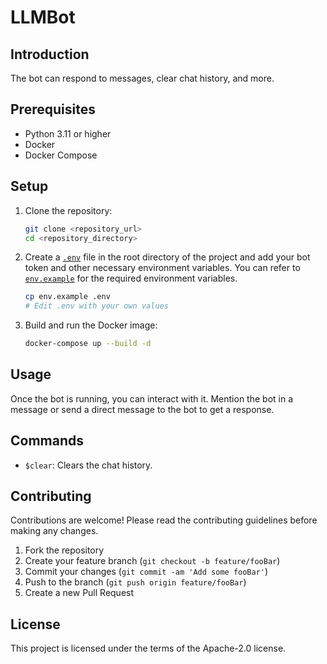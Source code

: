# LLMBot

## Introduction

The bot can respond to messages, clear chat history, and more.

## Prerequisites

- Python 3.11 or higher
- Docker
- Docker Compose

## Setup

1. Clone the repository:

    ```bash
    git clone <repository_url>
    cd <repository_directory>
    ```

2. Create a [`.env`](.env) file in the root directory of the project and add your bot token and other necessary environment variables. You can refer to [`env.example`](command:_github.copilot.openSymbolInFile?%5B%22env.example%22%2C%22env.example%22%5D "env.example") for the required environment variables.

    ```bash
    cp env.example .env
    # Edit .env with your own values
    ```

3. Build and run the Docker image:

    ```bash
    docker-compose up --build -d
    ```

## Usage

Once the bot is running, you can interact with it. Mention the bot in a message or send a direct message to the bot to get a response.

## Commands

- `$clear`: Clears the chat history.

## Contributing

Contributions are welcome! Please read the contributing guidelines before making any changes.

1. Fork the repository
2. Create your feature branch (`git checkout -b feature/fooBar`)
3. Commit your changes (`git commit -am 'Add some fooBar'`)
4. Push to the branch (`git push origin feature/fooBar`)
5. Create a new Pull Request

## License

This project is licensed under the terms of the Apache-2.0 license.
